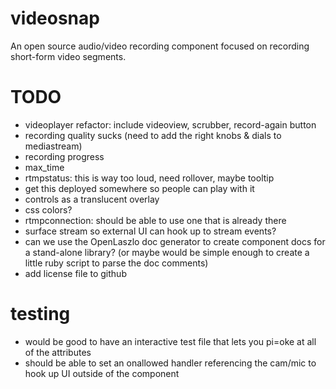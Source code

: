 videosnap
=========

An open source audio/video recording component focused on recording short-form video segments.

TODO
=========
* videoplayer refactor: include videoview, scrubber, record-again button
* recording quality sucks (need to add the right knobs & dials to mediastream)
* recording progress
* max_time
* rtmpstatus: this is way too loud, need rollover, maybe tooltip
* get this deployed somewhere so people can play with it
* controls as a translucent overlay
* css colors?
* rtmpconnection: should be able to use one that is already there
* surface stream so external UI can hook up to stream events?
* can we use the OpenLaszlo doc generator to create component docs for a stand-alone library?  (or maybe would be simple enough to create a little ruby script to parse the doc comments)
* add license file to github

testing
=========
* would be good to have an interactive test file that lets you pi=oke at all of the attributes
* should be able to set an onallowed handler referencing the cam/mic to hook up UI outside of the component

